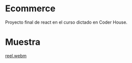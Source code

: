 # Ecommerce 

Proyecto final de react en el curso dictado en Coder House.

# Muestra

[reel.webm](https://user-images.githubusercontent.com/4804615/227797001-2ac48fd5-9eda-4ecc-aec5-3ae98f14ab27.webm)
